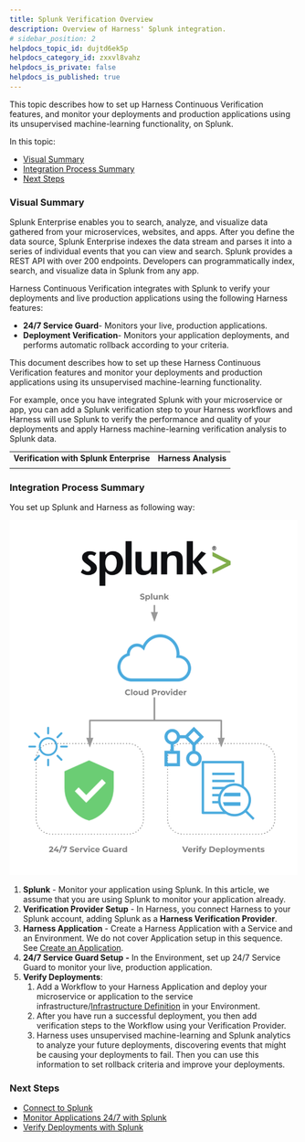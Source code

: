 ```yaml
---
title: Splunk Verification Overview
description: Overview of Harness' Splunk integration.
# sidebar_position: 2
helpdocs_topic_id: dujtd6ek5p
helpdocs_category_id: zxxvl8vahz
helpdocs_is_private: false
helpdocs_is_published: true
---
```


This topic describes how to set up Harness Continuous Verification features, and monitor your deployments and production applications using its unsupervised machine-learning functionality, on Splunk.

In this topic:

* [Visual Summary](#visual_summary)
* [Integration Process Summary](#integration_process_summary)
* [Next Steps](#next_steps)

### Visual Summary

Splunk Enterprise enables you to search, analyze, and visualize data gathered from your microservices, websites, and apps. After you define the data source, Splunk Enterprise indexes the data stream and parses it into a series of individual events that you can view and search. Splunk provides a REST API with over 200 endpoints. Developers can programmatically index, search, and visualize data in Splunk from any app.

Harness Continuous Verification integrates with Splunk to verify your deployments and live production applications using the following Harness features:

* **24/7 Service Guard**- Monitors your live, production applications.
* **Deployment Verification**- Monitors your application deployments, and performs automatic rollback according to your criteria.

This document describes how to set up these Harness Continuous Verification features and monitor your deployments and production applications using its unsupervised machine-learning functionality.

For example, once you have integrated Splunk with your microservice or app, you can add a Splunk verification step to your Harness workflows and Harness will use Splunk to verify the performance and quality of your deployments and apply Harness machine-learning verification analysis to Splunk data.



|  |  |
| --- | --- |
| **Verification with Splunk Enterprise** | **Harness Analysis** |
|  |  |

### Integration Process Summary

You set up Splunk and Harness as following way:

![](./static/splunk-verification-overview-11.png)

1. **Splunk** - Monitor your application using Splunk. In this article, we assume that you are using Splunk to monitor your application already.
2. **​Verification Provider Setup** - In Harness, you connect Harness to your Splunk account, adding Splunk as a **Harness Verification Provider**.
3. **Harness Application** - Create a Harness Application with a Service and an Environment. We do not cover Application setup in this sequence. See [Create an Application](https://docs.harness.io/article/bucothemly-application-configuration).
4. **​24/7 Service Guard Setup** **-** In the Environment, set up 24/7 Service Guard to monitor your live, production application.
5. ​**Verify Deployments**:
	1. Add a Workflow to your Harness Application and deploy your microservice or application to the service infrastructure/[Infrastructure Definition](https://docs.harness.io/article/n39w05njjv-environment-configuration#add_an_infrastructure_definition) in your Environment.
	2. After you have run a successful deployment, you then add verification steps to the Workflow using your Verification Provider.
	3. Harness uses unsupervised machine-learning and Splunk analytics to analyze your future deployments, discovering events that might be causing your deployments to fail. Then you can use this information to set rollback criteria and improve your deployments.

### Next Steps

* [Connect to Splunk](../../splunk-verification/1-splunk-connection-setup.md)
* [Monitor Applications 24/7 with Splunk](../../splunk-verification/2-24-7-service-guard-for-splunk.md)
* [Verify Deployments with Splunk](../../splunk-verification/3-verify-deployments-with-splunk.md)

